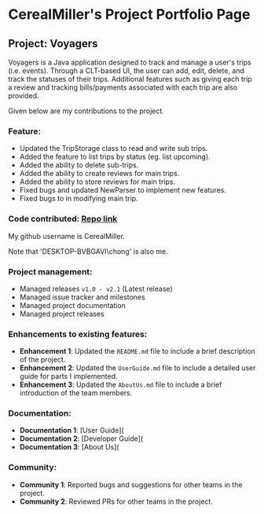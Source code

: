 # CerealMiller's Project Portfolio Page

## Project: Voyagers
Voyagers is a Java application designed to track and manage a user's trips (i.e. events). Through a CLT-based UI, the
user can add, edit, delete, and track the statuses of their trips. Additional features such as giving each trip a review
and tracking bills/payments associated with each trip are also provided.

Given below are my contributions to the project.

### Feature:
- Updated the TripStorage class to read and write sub trips.
- Added the feature to list trips by status (eg. list upcoming).
- Added the ability to delete sub-trips.
- Added the ability to create reviews for main trips.
- Added the ability to store reviews for main trips.
- Fixed bugs and updated NewParser to implement new features.
- Fixed bugs to in modifying main trip.

### Code contributed: [Repo link](https://cerealmillertp.netlify.app/?search=Cereal%20OR%20chong&sort=groupTitle%20dsc&sortWithin=title&timeframe=commit&mergegroup=&groupSelect=groupByRepos&breakdown=false)
My github username is CerealMiller.

Note that 'DESKTOP-BVBGAVI\chong' is also me.

### Project management:
- Managed releases `v1.0 - v2.1` (Latest release)
- Managed issue tracker and milestones
- Managed project documentation
- Managed project releases

### Enhancements to existing features:
- **Enhancement 1**: Updated the `README.md` file to include a brief description of the project.
- **Enhancement 2**: Updated the `UserGuide.md` file to include a detailed user guide for parts I implemented.
- **Enhancement 3**: Updated the `AboutUs.md` file to include a brief introduction of the team members.

### Documentation:
- **Documentation 1**: [User Guide](
- **Documentation 2**: [Developer Guide](
- **Documentation 3**: [About Us](

### Community:
- **Community 1**: Reported bugs and suggestions for other teams in the project.
- **Community 2**: Reviewed PRs for other teams in the project.